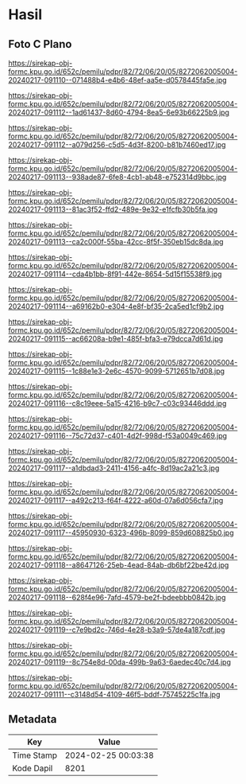 # Hasil

## Foto C Plano

https://sirekap-obj-formc.kpu.go.id/652c/pemilu/pdpr/82/72/06/20/05/8272062005004-20240217-091110--071488b4-e4b6-48ef-aa5e-d0578445fa5e.jpg

https://sirekap-obj-formc.kpu.go.id/652c/pemilu/pdpr/82/72/06/20/05/8272062005004-20240217-091112--1ad61437-8d60-4794-8ea5-6e93b66225b9.jpg

https://sirekap-obj-formc.kpu.go.id/652c/pemilu/pdpr/82/72/06/20/05/8272062005004-20240217-091112--a079d256-c5d5-4d3f-8200-b81b7460ed17.jpg

https://sirekap-obj-formc.kpu.go.id/652c/pemilu/pdpr/82/72/06/20/05/8272062005004-20240217-091113--938ade87-6fe8-4cb1-ab48-e752314d9bbc.jpg

https://sirekap-obj-formc.kpu.go.id/652c/pemilu/pdpr/82/72/06/20/05/8272062005004-20240217-091113--81ac3f52-ffd2-489e-9e32-e1fcfb30b5fa.jpg

https://sirekap-obj-formc.kpu.go.id/652c/pemilu/pdpr/82/72/06/20/05/8272062005004-20240217-091113--ca2c000f-55ba-42cc-8f5f-350eb15dc8da.jpg

https://sirekap-obj-formc.kpu.go.id/652c/pemilu/pdpr/82/72/06/20/05/8272062005004-20240217-091114--cda4b1bb-8f91-442e-8654-5d15f15538f9.jpg

https://sirekap-obj-formc.kpu.go.id/652c/pemilu/pdpr/82/72/06/20/05/8272062005004-20240217-091114--a69162b0-e304-4e8f-bf35-2ca5ed1cf9b2.jpg

https://sirekap-obj-formc.kpu.go.id/652c/pemilu/pdpr/82/72/06/20/05/8272062005004-20240217-091115--ac66208a-b9e1-485f-bfa3-e79dcca7d61d.jpg

https://sirekap-obj-formc.kpu.go.id/652c/pemilu/pdpr/82/72/06/20/05/8272062005004-20240217-091115--1c88e1e3-2e6c-4570-9099-5712651b7d08.jpg

https://sirekap-obj-formc.kpu.go.id/652c/pemilu/pdpr/82/72/06/20/05/8272062005004-20240217-091116--c8c19eee-5a15-4216-b9c7-c03c93446ddd.jpg

https://sirekap-obj-formc.kpu.go.id/652c/pemilu/pdpr/82/72/06/20/05/8272062005004-20240217-091116--75c72d37-c401-4d2f-998d-f53a0049c469.jpg

https://sirekap-obj-formc.kpu.go.id/652c/pemilu/pdpr/82/72/06/20/05/8272062005004-20240217-091117--a1dbdad3-2411-4156-a4fc-8d19ac2a21c3.jpg

https://sirekap-obj-formc.kpu.go.id/652c/pemilu/pdpr/82/72/06/20/05/8272062005004-20240217-091117--a492c213-f64f-4222-a60d-07a6d056cfa7.jpg

https://sirekap-obj-formc.kpu.go.id/652c/pemilu/pdpr/82/72/06/20/05/8272062005004-20240217-091117--45950930-6323-496b-8099-859d608825b0.jpg

https://sirekap-obj-formc.kpu.go.id/652c/pemilu/pdpr/82/72/06/20/05/8272062005004-20240217-091118--a8647126-25eb-4ead-84ab-db6bf22be42d.jpg

https://sirekap-obj-formc.kpu.go.id/652c/pemilu/pdpr/82/72/06/20/05/8272062005004-20240217-091118--628f4e96-7afd-4579-be2f-bdeebbb0842b.jpg

https://sirekap-obj-formc.kpu.go.id/652c/pemilu/pdpr/82/72/06/20/05/8272062005004-20240217-091119--c7e9bd2c-746d-4e28-b3a9-57de4a187cdf.jpg

https://sirekap-obj-formc.kpu.go.id/652c/pemilu/pdpr/82/72/06/20/05/8272062005004-20240217-091119--8c754e8d-00da-499b-9a63-6aedec40c7d4.jpg

https://sirekap-obj-formc.kpu.go.id/652c/pemilu/pdpr/82/72/06/20/05/8272062005004-20240217-091111--c3148d54-4109-46f5-bddf-75745225c1fa.jpg


## Metadata

| Key        | Value               |
| ---------- | ------------------- |
| Time Stamp | 2024-02-25 00:03:38 |
| Kode Dapil | 8201                |



